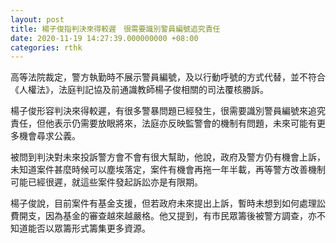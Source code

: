 ```yaml
---
layout: post
title: 楊子俊指判決來得較遲　很需要識別警員編號追究責任
date: 2020-11-19 14:27:39.000000000 +08:00
categories: rthk
---
```


高等法院裁定，警方執勤時不展示警員編號，及以行動呼號的方式代替，並不符合《人權法》，法庭判記協及前通識教師楊子俊相關的司法覆核勝訴。 

楊子俊形容判決來得較遲，有很多警暴問題已經發生，很需要識別警員編號來追究責任，但他表示仍需要放眼將來，法庭亦反映監警會的機制有問題，未來可能有更多機會尋求公義。 

被問到判決對未來投訴警方會不會有很大幫助，他說，政府及警方仍有機會上訴，未知道案件甚麼時候可以塵埃落定，案件有機會再拖一年半載，再等警方改善機制可能已經很遲，就這些案件發起訴訟亦是有限期。 

楊子俊說，目前案件有基金支援，但若政府未來提出上訴，暫時未想到如何處理訟費開支，因為基金的審查越來越嚴格。他又提到，有市民眾籌後被警方調查，亦不知道能否以眾籌形式籌集更多資源。
